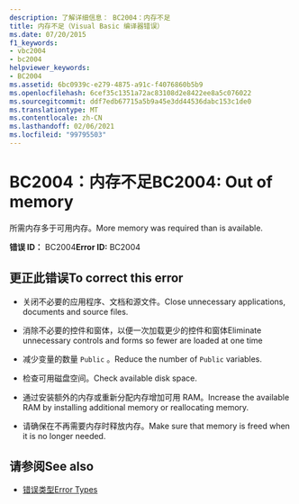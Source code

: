 ```yaml
---
description: 了解详细信息： BC2004：内存不足
title: 内存不足（Visual Basic 编译器错误）
ms.date: 07/20/2015
f1_keywords:
- vbc2004
- bc2004
helpviewer_keywords:
- BC2004
ms.assetid: 6bc0939c-e279-4875-a91c-f4076860b5b9
ms.openlocfilehash: 6cef35c1351a72ac83108d2e8422ee8a5c076022
ms.sourcegitcommit: ddf7edb67715a5b9a45e3dd44536dabc153c1de0
ms.translationtype: MT
ms.contentlocale: zh-CN
ms.lasthandoff: 02/06/2021
ms.locfileid: "99795503"
---
```

# <a name="bc2004-out-of-memory"></a><span data-ttu-id="e7537-103">BC2004：内存不足</span><span class="sxs-lookup"><span data-stu-id="e7537-103">BC2004: Out of memory</span></span>

<span data-ttu-id="e7537-104">所需内存多于可用内存。</span><span class="sxs-lookup"><span data-stu-id="e7537-104">More memory was required than is available.</span></span>

 <span data-ttu-id="e7537-105">**错误 ID：** BC2004</span><span class="sxs-lookup"><span data-stu-id="e7537-105">**Error ID:** BC2004</span></span>

## <a name="to-correct-this-error"></a><span data-ttu-id="e7537-106">更正此错误</span><span class="sxs-lookup"><span data-stu-id="e7537-106">To correct this error</span></span>

- <span data-ttu-id="e7537-107">关闭不必要的应用程序、文档和源文件。</span><span class="sxs-lookup"><span data-stu-id="e7537-107">Close unnecessary applications, documents and source files.</span></span>

- <span data-ttu-id="e7537-108">消除不必要的控件和窗体，以便一次加载更少的控件和窗体</span><span class="sxs-lookup"><span data-stu-id="e7537-108">Eliminate unnecessary controls and forms so fewer are loaded at one time</span></span>

- <span data-ttu-id="e7537-109">减少变量的数量 `Public` 。</span><span class="sxs-lookup"><span data-stu-id="e7537-109">Reduce the number of `Public` variables.</span></span>

- <span data-ttu-id="e7537-110">检查可用磁盘空间。</span><span class="sxs-lookup"><span data-stu-id="e7537-110">Check available disk space.</span></span>

- <span data-ttu-id="e7537-111">通过安装额外的内存或重新分配内存增加可用 RAM。</span><span class="sxs-lookup"><span data-stu-id="e7537-111">Increase the available RAM by installing additional memory or reallocating memory.</span></span>

- <span data-ttu-id="e7537-112">请确保在不再需要内存时释放内存。</span><span class="sxs-lookup"><span data-stu-id="e7537-112">Make sure that memory is freed when it is no longer needed.</span></span>

## <a name="see-also"></a><span data-ttu-id="e7537-113">请参阅</span><span class="sxs-lookup"><span data-stu-id="e7537-113">See also</span></span>

- [<span data-ttu-id="e7537-114">错误类型</span><span class="sxs-lookup"><span data-stu-id="e7537-114">Error Types</span></span>](../../programming-guide/language-features/error-types.md)
